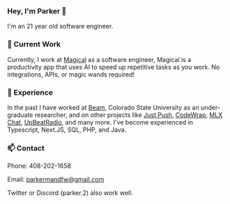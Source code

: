 ### Hey, I'm Parker 👋
I'm an 21 year old software engineer.

### 🔭 Current Work
Currently, I work at [Magical](https://getmagical.com) as a software engineer, Magical is a productivity app that uses AI to speed up repetitive tasks as you work. No integrations, APIs, or magic wands required!

### 👔 Experience
In the past I have worked at [Beam](https://beamapp.ai), Colorado State University as an under-graduate researcher, and on other projects like [Just Push](https://justpush.dev), [CodeWrap](https://codewrap.dev), [MLX Chat](https://github.com/mlx-chat/mlx-chat-app), [UpBeatRadio](https://upbeatradio.net), and many more. I've become experienced in Typescript, Next.JS, SQL, PHP, and Java.

### 📫 Contact
Phone: 408-202-1658

Email: parkermandfw@gmail.com

Twitter or Discord (parker.2) also work well.

